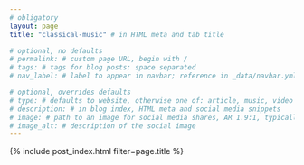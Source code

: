 ```yaml
---
# obligatory
layout: page
title: "classical-music" # in HTML meta and tab title

# optional, no defaults
# permalink: # custom page URL, begin with /
# tags: # tags for blog posts; space separated
# nav_label: # label to appear in navbar; reference in _data/navbar.yml

# optional, overrides defaults
# type: # defaults to website, otherwise one of: article, music, video
# description: # in blog index, HTML meta and social media snippets
# image: # path to an image for social media shares, AR 1.9:1, typically 1200x630, begin with /
# image_alt: # description of the social image
---
```

{% include post_index.html filter=page.title %}